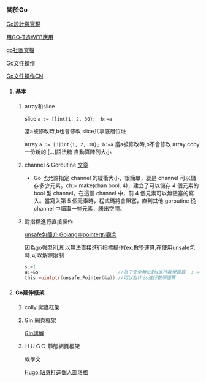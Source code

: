 ### 關於Go

   [Go設計與實現](https://draveness.me/golang/docs/part3-runtime/ch06-concurrency/golang-channel/)

   [用GO打造WEB應用](https://willh.gitbook.io/build-web-application-with-golang-zhtw/04.0)

   [go社區文檔](https://learnku.com/go/docs)

   [Go文件操作](https://www.devdungeon.com/content/working-files-go)

   [Go文件操作CN](https://mp.weixin.qq.com/s/dQUEq0lJekEUH4CHEMwANw)
1. #### 基本
   1. array和slice
   
      slice
      ```a := []int{1, 2, 30};  b:=a```      
      
      當a被修改時,b也會修改 slice共享底層位址
   
      array
      ```a := [3]int{1, 2, 30}; b:=a``` 
      當a被修改時,b不會修改 array coby一份新的
      [...]語法糖 自動算陣列大小
   
   2. channel & Goroutine
      [文章](https://zhuanlan.zhihu.com/p/55295257)
      
      - Go 也允許指定 channel 的緩衝大小，很簡單，就是 channel 可以儲存多少元素。ch:= make(chan bool, 4)，建立了可以儲存 4 個元素的 bool 型 channel。在這個 channel 中，前 4 個元素可以無阻塞的寫入。當寫入第 5 個元素時，程式碼將會阻塞，直到其他 goroutine 從 channel 中讀取一些元素，騰出空間。
   
   3. 對指標進行直接操作
      
      [unsafe包簡介 Golang中pointer的觀念](https://www.mdeditor.tw/pl/gr8H/zh-tw)

      因為go強型別,所以無法直接進行指標操作(ex:數學運算,在使用unsafe包時,可以解除限制

      ```go
      s:=1
      a:=&s                             //為了安全無法對a進行數學運算  ; == 除外
      this:=uintptr(unsafe.Pointer(&a)) //可以對this進行數學運算
      
      ```
      

2. #### Go延伸框架
   1. colly 
   爬蟲框架
   1. Gin
   網頁框架

      [Gin講解](https://github.com/overnote/over-golang/blob/master/05-%E5%B8%B8%E7%94%A8%E6%A1%86%E6%9E%B6/gin-01-%E5%9F%BA%E6%9C%AC%E4%BD%BF%E7%94%A8.md)

   1. ＨＵＧＯ
   靜態網頁框架

      教學文

      [Hugo 貼身打造個人部落格](https://ithelp.ithome.com.tw/users/20106430/ironman/3613)
